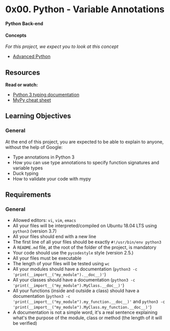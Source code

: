 # 0x00. Python - Variable Annotations

__Python__ __Back-end__


#### Concepts
_For this project, we expect you to look at this concept_
  - [Advanced Python](https://intranet.alxswe.com/concepts/554)

## Resources
__Read or watch:__
  - [Python 3 typing documentation](https://docs.python.org/3/library/typing.html)
  - [MyPy cheat sheet](https://mypy.readthedocs.io/en/latest/cheat_sheet_py3.html)


## Learning Objectives

### General
At the end of this project, you are expected to be able to explain to anyone, without the help of Google:
  - Type annotations in Python 3
  - How you can use type annotations to specify function signatures and variable types
  - Duck typing
  - How to validate your code with mypy


## Requirements
### General
  - Allowed editors: `vi`, `vim`, `emacs`
  - All your files will be interpreted/compiled on Ubuntu 18.04 LTS using `python3` (version 3.7)
  - All your files should end with a new line
  - The first line of all your files should be exactly `#!/usr/bin/env python3`
  - A `README.md` file, at the root of the folder of the project, is mandatory
  - Your code should use the `pycodestyle` style (version 2.5.)
  - All your files must be executable
  - The length of your files will be tested using `wc`
  - All your modules should have a documentation (`python3 -c 'print(__import__("my_module").__doc__)'`)
  - All your classes should have a documentation (`python3 -c 'print(__import__("my_module").MyClass.__doc__)'`)
  - All your functions (inside and outside a class) should have a documentation (`python3 -c 'print(__import__("my_module").my_function.__doc__)'` and `python3 -c 'print(__import__("my_module").MyClass.my_function.__doc__)'`)
  - A documentation is not a simple word, it's a real sentence explaining what's the purpose of the module, class or method (the length of it will be verified)
